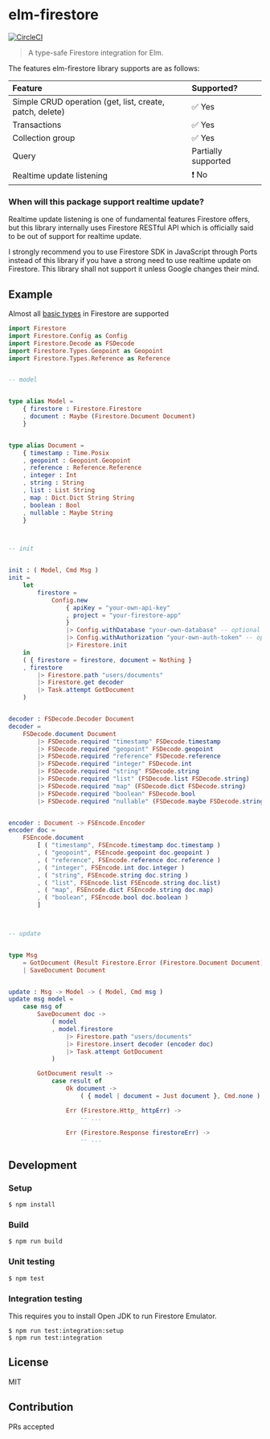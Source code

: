 # elm-firestore

[![CircleCI](https://circleci.com/gh/IzumiSy/elm-firestore.svg?style=svg)](https://circleci.com/gh/IzumiSy/elm-firestore)

> A type-safe Firestore integration for Elm.

The features elm-firestore library supports are as follows:

| Feature                                                  | Supported?                  |
| :------------------------------------------------------- | :-------------------------- |
| Simple CRUD operation (get, list, create, patch, delete) | :white_check_mark: Yes      |
| Transactions                                             | :white_check_mark: Yes      |
| Collection group                                         | :white_check_mark: Yes      |
| Query                                                    | Partially supported         |
| Realtime update listening                                | :heavy_exclamation_mark: No |

### When will this package support realtime update?

Realtime update listening is one of fundamental features Firestore offers, but this library internally uses Firestore RESTful API which is officially said to be out of support for realtime update.

I strongly recommend you to use Firestore SDK in JavaScript through Ports instead of this library if you have a strong need to use realtime update on Firestore. This library shall not support it unless Google changes their mind.

## Example

Almost all [basic types](https://firebase.google.com/docs/firestore/reference/rest/v1beta1/Value) in Firestore are supported

```elm
import Firestore
import Firestore.Config as Config
import Firestore.Decode as FSDecode
import Firestore.Types.Geopoint as Geopoint
import Firestore.Types.Reference as Reference


-- model


type alias Model =
    { firestore : Firestore.Firestore
    , document : Maybe (Firestore.Document Document)
    }


type alias Document =
    { timestamp : Time.Posix
    , geopoint : Geopoint.Geopoint
    , reference : Reference.Reference
    , integer : Int
    , string : String
    , list : List String
    , map : Dict.Dict String String
    , boolean : Bool
    , nullable : Maybe String
    }



-- init


init : ( Model, Cmd Msg )
init =
    let
        firestore =
            Config.new
                { apiKey = "your-own-api-key"
                , project = "your-firestore-app"
                }
                |> Config.withDatabase "your-own-database" -- optional
                |> Config.withAuthorization "your-own-auth-token" -- optional
                |> Firestore.init
    in
    ( { firestore = firestore, document = Nothing }
    , firestore
        |> Firestore.path "users/documents"
        |> Firestore.get decoder
        |> Task.attempt GotDocument
    )


decoder : FSDecode.Decoder Document
decoder =
    FSDecode.document Document
        |> FSDecode.required "timestamp" FSDecode.timestamp
        |> FSDecode.required "geopoint" FSDecode.geopoint
        |> FSDecode.required "reference" FSDecode.reference
        |> FSDecode.required "integer" FSDecode.int
        |> FSDecode.required "string" FSDecode.string
        |> FSDecode.required "list" (FSDecode.list FSDecode.string)
        |> FSDecode.required "map" (FSDecode.dict FSDecode.string)
        |> FSDecode.required "boolean" FSDecode.bool
        |> FSDecode.required "nullable" (FSDecode.maybe FSDecode.string)


encoder : Document -> FSEncode.Encoder
encoder doc =
    FSEncode.document
        [ ( "timestamp", FSEncode.timestamp doc.timestamp )
        , ( "geopoint", FSEncode.geopoint doc.geopoint )
        , ( "reference", FSEncode.reference doc.reference )
        , ( "integer", FSEncode.int doc.integer )
        , ( "string", FSEncode.string doc.string )
        , ( "list", FSEncode.list FSEncode.string doc.list)
        , ( "map", FSEncode.dict FSEncode.string doc.map)
        , ( "boolean", FSEncode.bool doc.boolean )
        ]



-- update


type Msg
    = GotDocument (Result Firestore.Error (Firestore.Document Document))
    | SaveDocument Document


update : Msg -> Model -> ( Model, Cmd msg )
update msg model =
    case msg of
        SaveDocument doc ->
            ( model
            , model.firestore
                |> Firestore.path "users/documents"
                |> Firestore.insert decoder (encoder doc)
                |> Task.attempt GotDocument
            )

        GotDocument result ->
            case result of
                Ok document ->
                    ( { model | document = Just document }, Cmd.none )

                Err (Firestore.Http_ httpErr) ->
                    -- ...

                Err (Firestore.Response firestoreErr) ->
                    -- ...
```

## Development

### Setup

```shell
$ npm install
```

### Build

```shell
$ npm run build
```

### Unit testing

```shell
$ npm test
```

### Integration testing
This requires you to install Open JDK to run Firestore Emulator.

```shell
$ npm run test:integration:setup
$ npm run test:integration
```

## License

MIT

## Contribution

PRs accepted
